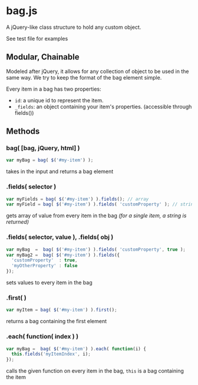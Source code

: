 bag.js
======

A jQuery-like class structure to hold any custom object.

See test file for examples


Modular, Chainable
------------------

Modeled after jQuery, it allows for any collection of object to be used in the same way.
We try to keep the format of the bag element simple.

Every item in a bag has two properties:
- `id`: a unique id to represent the item.
- `_fields`: an object containing your item's properties. (accessible through fields())



Methods
-------

### bag( [bag, jQuery, html]  )

```javascript
var myBag = bag( $('#my-item') );
```

takes in the input and returns a bag element

### .fields( selector )

```javascript
var myFields = bag( $('#my-item') ).fields(); // array
var myField = bag( $('#my-item') ).fields( 'customProperty' ); // string
```

gets array of value from every item in the bag *(for a single item, a string is returned)*

### .fields( selector, value ), .fields( obj )

```javascript
var myBag  =  bag( $('#my-item') ).fields( 'customProperty', true );
var myBag2 =  bag( $('#my-item') ).fields({
  'customProperty'  : true,
  'myOtherProperty' : false
});
```

sets values to every item in the bag

### .first(  )

```javascript
var myItem = bag( $('#my-item') ).first();
```

returns a bag containing the first element

### .each( function( index ) )
```javascript
var myBag =  bag( $('#my-item') ).each( function(i) {
  this.fields('myItemIndex', i);
});
```

calls the given function on every item in the bag, `this` is a bag containing the item
